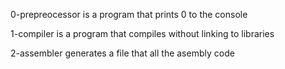 0-prepreocessor is a program that prints 0 to the console

1-compiler is a program that compiles without linking to libraries

2-assembler generates a file that all the asembly code
